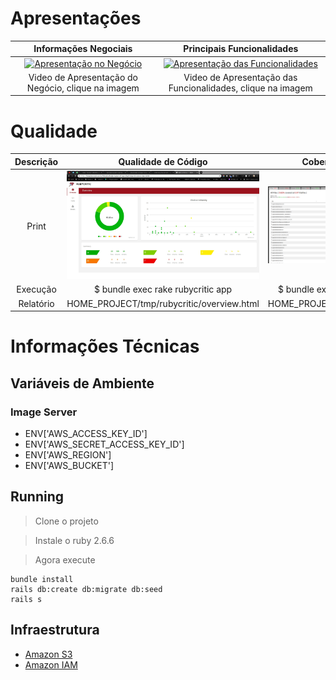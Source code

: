 # Apresentações
Informações Negociais            |  Principais Funcionalidades
:-------------------------:|:-------------------------:
[![Apresentação no Negócio](http://img.youtube.com/vi/_bOqoXSPfUs/0.jpg)](https://www.youtube.com/watch?v=_bOqoXSPfUs)  |  [![Apresentação das Funcionalidades](http://img.youtube.com/vi/0rfxWGPf_gM/0.jpg)](https://www.youtube.com/watch?v=0rfxWGPf_gM)
Video de Apresentação do Negócio, clique na imagem | Video de Apresentação das Funcionalidades, clique na imagem

# Qualidade

Descrição | Qualidade de Código | Cobertura de Código
:-------------------------:|:-------------------------:|:-------------------------:
Print | ![Qualidade](public/images/qualidade.png) | ![Cobertura](public/images/cobertura.png)
Execução | $ bundle exec rake rubycritic app | $ bundle exec rake rubycritic app
Relatório | HOME_PROJECT/tmp/rubycritic/overview.html | HOME_PROJECT/coverage/index.html

# Informações Técnicas

## Variáveis de Ambiente

### Image Server
- ENV['AWS_ACCESS_KEY_ID']
- ENV['AWS_SECRET_ACCESS_KEY_ID']
- ENV['AWS_REGION']
- ENV['AWS_BUCKET']

## Running

> Clone o projeto

> Instale o ruby 2.6.6

> Agora execute

```
bundle install
rails db:create db:migrate db:seed 
rails s
```


## Infraestrutura

- [Amazon S3](https://s3.console.aws.amazon.com/s3/buckets/active-storage-portal-agro/?region=us-east-2&tab=overview)
- [Amazon IAM](https://console.aws.amazon.com/iam/home?region=us-east-2#/users)
